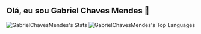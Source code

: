 ## Olá, eu sou Gabriel Chaves Mendes 👋

![GabrielChavesMendes's Stats](https://github-readme-stats.vercel.app/api?username=GabrielChavesMendes&theme=tokyonight&show_icons=true&hide_border=false&count_private=false)
![GabrielChavesMendes's Top Languages](https://github-readme-stats.vercel.app/api/top-langs/?username=GabrielChavesMendes&theme=tokyonight&show_icons=true&hide_border=false&layout=compact)
